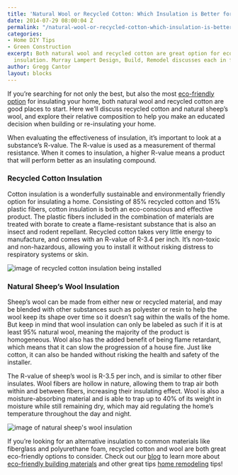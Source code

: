 ```yaml
---
title: 'Natural Wool or Recycled Cotton: Which Insulation is Better for Your Home?'
date: 2014-07-29 08:00:04 Z
permalink: "/natural-wool-or-recycled-cotton-which-insulation-is-better-for-your-home/"
categories:
- Home DIY Tips
- Green Construction
excerpt: Both natural wool and recycled cotton are great option for eco-friendly home
  insulation. Murray Lampert Design, Build, Remodel discusses each in further detail.
author: Gregg Cantor
layout: blocks
---
```


If you’re searching for not only the best, but also the most [eco-friendly option](/san-diego-green-home-construction) for insulating your home, both natural wool and recycled cotton are good places to start. Here we’ll discuss recycled cotton and natural sheep’s wool, and explore their relative composition to help you make an educated decision when building or re-insulating your home.

When evaluating the effectiveness of insulation, it’s important to look at a substance’s R-value. The R-value is used as a measurement of thermal resistance. When it comes to insulation, a higher R-value means a product that will perform better as an insulating compound.

### Recycled Cotton Insulation

Cotton insulation is a wonderfully sustainable and environmentally friendly option for insulating a home. Consisting of 85% recycled cotton and 15% plastic fibers, cotton insulation is both an eco-conscious and effective product. The plastic fibers included in the combination of materials are treated with borate to create a flame-resistant substance that is also an insect and rodent repellant. Recycled cotton takes very little energy to manufacture, and comes with an R-value of R-3.4 per inch. It’s non-toxic and non-hazardous, allowing you to install it without risking distress to respiratory systems or skin.

![image of recycled cotton insulation being installed](http://mms.businesswire.com/media/20130807005173/en/378306/5/UltraTouch%2B_Application___Aug_2013.jpg "Recycled Cotten Home Insulation")

### Natural Sheep’s Wool Insulation

Sheep’s wool can be made from either new or recycled material, and may be blended with other substances such as polyester or resin to help the wool keep its shape over time so it doesn’t sag within the walls of the home. But keep in mind that wool insulation can only be labeled as such if it is at least 95% natural wool, meaning the majority of the product is homogeneous. Wool also has the added benefit of being flame retardant, which means that it can slow the progression of a house fire. Just like cotton, it can also be handed without risking the health and safety of the installer.

The R-value of sheep’s wool is R-3.5 per inch, and is similar to other fiber insulates. Wool fibers are hollow in nature, allowing them to trap air both within and between fibers, increasing their insulating effect. Wool is also a moisture-absorbing material and is able to trap up to 40% of its weight in moisture while still remaining dry, which may aid regulating the home’s temperature throughout the day and night.

![image of natural sheep's wool insulation](https://www.nevilllong.co.uk/sites/default/files/products/images/sheep_wool_install_scotland.jpg "Natural Sheep's Wool Home Insulation")

If you’re looking for an alternative insulation to common materials like fiberglass and polyurethane foam, recycled cotton and wool are both great eco-friendly options to consider. Check out our [blog](/blog/) to learn more about [eco-friendly building materials](/5-popular-sustainable-building-materials/) and other great tips [home remodeling](/san-diego-home-remodel-services) tips!
